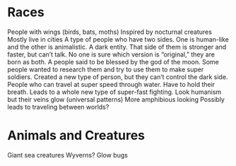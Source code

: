 # Races
People with wings (birds, bats, moths) 
Inspired by nocturnal creatures 
Mostly live in cities
A type of people who have two sides. 
One is human-like and the other is animalistic. A dark entity. 
That side of them is stronger and faster, but can’t talk. 
No one is sure which version is “original,” they are born as both. 
A people said to be blessed by the god of the moon.
Some people wanted to research them and try to use them to make super soldiers. Created a new type of person, but they can’t control the dark side. 
People who can travel at super speed through water. 
Have to hold their breath. 
Leads to a whole new type of super-fast fighting. 
Look humanism but their veins glow (universal patterns)
More amphibious looking
Possibly leads to traveling between worlds?

# Animals and Creatures
Giant sea creatures 
Wyverns? 
Glow bugs

